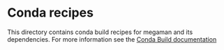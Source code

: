 # Conda recipes

This directory contains conda build recipes for megaman and its dependencies.
For more information see the
[Conda Build documentation](http://conda.pydata.org/docs/build_tutorials/pkgs2.html)
